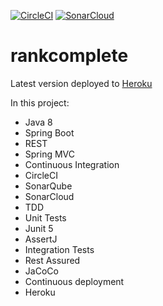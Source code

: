 [![CircleCI](https://circleci.com/gh/rzsouza/rankcomplete.svg?style=svg)](https://circleci.com/gh/rzsouza/rankcomplete)
[![SonarCloud](https://sonarcloud.io/api/project_badges/measure?project=rankcomplete&metric=alert_status)](https://sonarcloud.io/dashboard?id=rankcomplete)

# rankcomplete

Latest version deployed to [Heroku](https://rankcomplete.herokuapp.com/status) 

In this project:
- Java 8
- Spring Boot
- REST
- Spring MVC
- Continuous Integration
- CircleCI
- SonarQube
- SonarCloud
- TDD
- Unit Tests
- Junit 5
- AssertJ
- Integration Tests
- Rest Assured
- JaCoCo
- Continuous deployment
- Heroku
